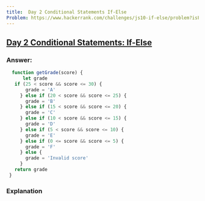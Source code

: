 ```yaml
---
title:  Day 2 Conditional Statements If-Else
Problem: https://www.hackerrank.com/challenges/js10-if-else/problem?isFullScreen=true
---
```

## [Day 2 Conditional Statements: If-Else](https://www.hackerrank.com/challenges/js10-if-else/problem?isFullScreen=true)

### **Answer:**

 ```js
   function getGrade(score) {
	   let grade
    if (25 < score && score <= 30) {
        grade = 'A'
      } else if (20 < score && score <= 25) {
        grade = 'B'
      } else if (15 < score && score <= 20) {
        grade = 'C'
      } else if (10 < score && score <= 15) {
        grade = 'D'
      } else if (5 < score && score <= 10) {
        grade = 'E'
      } else if (0 <= score && score <= 5) {
        grade = 'F'
      } else {
        grade = 'Invalid score'
      }
    return grade
  }

  ```
  
### **Explanation**
